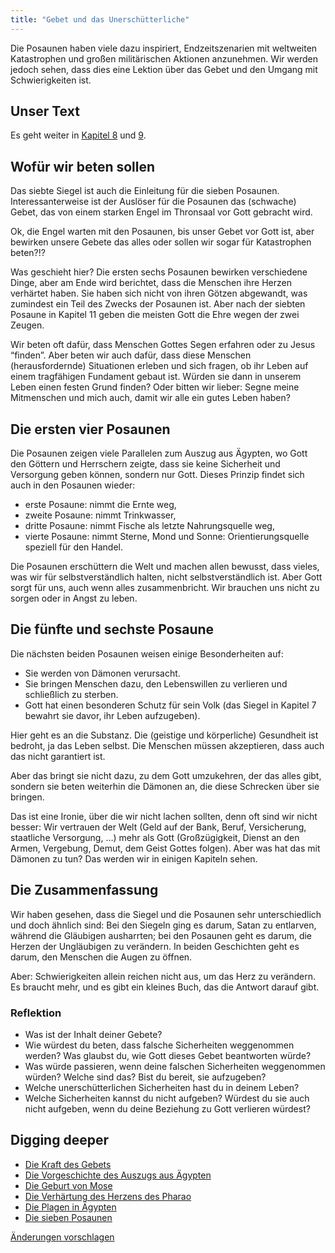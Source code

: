 ```yaml
---
title: "Gebet und das Unerschütterliche"
---
```



Die Posaunen haben viele dazu inspiriert, Endzeitszenarien mit weltweiten Katastrophen und großen militärischen Aktionen anzunehmen. Wir werden jedoch sehen, dass dies eine Lektion über das Gebet und den Umgang mit Schwierigkeiten ist.


## Unser Text

<a name="738f"></a>
Es geht weiter in [Kapitel 8](https://www.bibleserver.com/SLT/Offenbarung8) und [9](https://www.bibleserver.com/SLT/Offenbarung9).


## Wofür wir beten sollen

<a name="a18f"></a>
Das siebte Siegel ist auch die Einleitung für die sieben Posaunen. Interessanterweise ist der Auslöser für die Posaunen das (schwache) Gebet, das von einem starken Engel im Thronsaal vor Gott gebracht wird.

Ok, die Engel warten mit den Posaunen, bis unser Gebet vor Gott ist, aber bewirken unsere Gebete das alles oder sollen wir sogar für Katastrophen beten?!?

Was geschieht hier? Die ersten sechs Posaunen bewirken verschiedene Dinge, aber am Ende wird berichtet, dass die Menschen ihre Herzen verhärtet haben. Sie haben sich nicht von ihren Götzen abgewandt, was zumindest ein Teil des Zwecks der Posaunen ist. Aber nach der siebten Posaune in Kapitel 11 geben die meisten Gott die Ehre wegen der zwei Zeugen.

Wir beten oft dafür, dass Menschen Gottes Segen erfahren oder zu Jesus “finden”. Aber beten wir auch dafür, dass diese Menschen (herausfordernde) Situationen erleben und sich fragen, ob ihr Leben auf einem tragfähigen Fundament gebaut ist. Würden sie dann in unserem Leben einen festen Grund finden? Oder bitten wir lieber: Segne meine Mitmenschen und mich auch, damit wir alle ein gutes Leben haben?


## Die ersten vier Posaunen

<a name="e2b8"></a>
Die Posaunen zeigen viele Parallelen zum Auszug aus Ägypten, wo Gott den Göttern und Herrschern zeigte, dass sie keine Sicherheit und Versorgung geben können, sondern nur Gott. Dieses Prinzip findet sich auch in den Posaunen wieder:

- erste Posaune: nimmt die Ernte weg,
- zweite Posaune: nimmt Trinkwasser,
- dritte Posaune: nimmt Fische als letzte Nahrungsquelle weg,
- vierte Posaune: nimmt Sterne, Mond und Sonne: Orientierungsquelle speziell für den Handel.


Die Posaunen erschüttern die Welt und machen allen bewusst, dass vieles, was wir für selbstverständlich halten, nicht selbstverständlich ist. Aber Gott sorgt für uns, auch wenn alles zusammenbricht. Wir brauchen uns nicht zu sorgen oder in Angst zu leben.


## Die fünfte und sechste Posaune

<a name="cd8e"></a>
Die nächsten beiden Posaunen weisen einige Besonderheiten auf:

- Sie werden von Dämonen verursacht.
- Sie bringen Menschen dazu, den Lebenswillen zu verlieren und schließlich zu sterben.
- Gott hat einen besonderen Schutz für sein Volk (das Siegel in Kapitel 7 bewahrt sie davor, ihr Leben aufzugeben).


Hier geht es an die Substanz. Die (geistige und körperliche) Gesundheit ist bedroht, ja das Leben selbst. Die Menschen müssen akzeptieren, dass auch das nicht garantiert ist.

Aber das bringt sie nicht dazu, zu dem Gott umzukehren, der das alles gibt, sondern sie beten weiterhin die Dämonen an, die diese Schrecken über sie bringen.

Das ist eine Ironie, über die wir nicht lachen sollten, denn oft sind wir nicht besser: Wir vertrauen der Welt (Geld auf der Bank, Beruf, Versicherung, staatliche Versorgung, …) mehr als Gott (Großzügigkeit, Dienst an den Armen, Vergebung, Demut, dem Geist Gottes folgen). Aber was hat das mit Dämonen zu tun? Das werden wir in einigen Kapiteln sehen.


## Die Zusammenfassung

<a name="b5bc"></a>
Wir haben gesehen, dass die Siegel und die Posaunen sehr unterschiedlich und doch ähnlich sind: Bei den Siegeln ging es darum, Satan zu entlarven, während die Gläubigen ausharrten; bei den Posaunen geht es darum, die Herzen der Ungläubigen zu verändern. In beiden Geschichten geht es darum, den Menschen die Augen zu öffnen.

Aber: Schwierigkeiten allein reichen nicht aus, um das Herz zu verändern. Es braucht mehr, und es gibt ein kleines Buch, das die Antwort darauf gibt.


### Reflektion

<a name="85b8"></a>
- Was ist der Inhalt deiner Gebete?
- Wie würdest du beten, dass falsche Sicherheiten weggenommen werden? Was glaubst du, wie Gott dieses Gebet beantworten würde?
- Was würde passieren, wenn deine falschen Sicherheiten weggenommen würden? Welche sind das? Bist du bereit, sie aufzugeben?
- Welche unerschütterlichen Sicherheiten hast du in deinem Leben?
- Welche Sicherheiten kannst du nicht aufgeben? Würdest du sie auch nicht aufgeben, wenn du deine Beziehung zu Gott verlieren würdest?







## Digging deeper

<a name="89d1"></a>
- [Die Kraft des Gebets](../../../topics/power/short/the-key-of-prayer)
- [Die Vorgeschichte des Auszugs aus Ägypten](../../../bible/exodus/expl/the-story-before-the-exodus)
- [Die Geburt von Mose](../../../bible/exodus/expl/the-birth-of-moses)
- [Die Verhärtung des Herzens des Pharao](../../../bible/exodus/expl/the-hardening-of-pharaohs-heart)
- [Die Plagen in Ägypten](../../../bible/exodus/expl/the-plagues-in-egypt)
- [Die sieben Posaunen](../../../content/trumpets/expl/the-trumpets-in-revelation)





[Änderungen vorschlagen](https://github.com/revelation-today/revelation-today/blob/main/exampleSite/content/docs/content/trumpets/appl/prayer-and-the-unshakeable.de.md)
